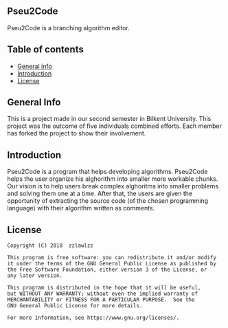 ## Pseu2Code
Pseu2Code is a branching algorithm editor.

## Table of contents
* [General info](#general-info)
* [Introduction](#introduction)
* [License](#license)

## General Info
This is a project made in our second semester in Bilkent University. This project was the outcome of five individuals combined efforts. Each member has forked the project to show their involvement.

## Introduction
Pseu2Code is a program that helps developing algorithms. Pseu2Code helps the user organize his alghorithm into smaller more workable chunks. Our vision is to help users break complex alghoritms into smaller problems and solving them one at a time. After that, the users are given the opportunity of extracting the source code (of the chosen programming language) with their algorithm written as comments.

## License
    Copyright (C) 2018  zzlawlzz

    This program is free software: you can redistribute it and/or modify
    it under the terms of the GNU General Public License as published by
    the Free Software Foundation, either version 3 of the License, or
    any later version.

    This program is distributed in the hope that it will be useful,
    but WITHOUT ANY WARRANTY; without even the implied warranty of
    MERCHANTABILITY or FITNESS FOR A PARTICULAR PURPOSE.  See the
    GNU General Public License for more details.

    For more information, see https://www.gnu.org/licenses/.
